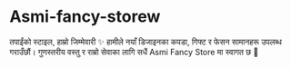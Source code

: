 # Asmi-fancy-storew
तपाईंको स्टाइल, हाम्रो जिम्मेवारी ✨ हामीले नयाँ डिजाइनका कपडा, गिफ्ट र फेसन सामानहरू उपलब्ध गराउँछौं। गुणस्तरीय वस्तु र राम्रो सेवाका लागि सधैं Asmi Fancy Store मा स्वागत छ 💖
